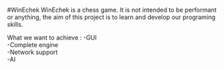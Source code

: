 #WinEchek
WinEchek is a chess game.
It is not intended to be performant or anything, the aim of this project is
to learn and develop our programing skills.

What we want to achieve :
   -GUI  
   -Complete engine  
   -Network support  
   -AI  
